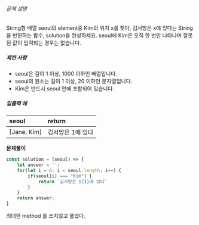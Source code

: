 ###### 문제 설명

String형 배열 seoul의 element중 Kim의 위치 x를 찾아, 김서방은 x에 있다는 String을 반환하는 함수, solution을 완성하세요. seoul에 Kim은 오직 한 번만 나타나며 잘못된 값이 입력되는 경우는 없습니다.

##### 제한 사항

- seoul은 길이 1 이상, 1000 이하인 배열입니다.
- seoul의 원소는 길이 1 이상, 20 이하인 문자열입니다.
- Kim은 반드시 seoul 안에 포함되어 있습니다.

##### 입출력 예

| seoul       | return            |
| :---------- | :---------------- |
| [Jane, Kim] | 김서방은 1에 있다 |





**문제풀이**

```javascript
const solution = (seoul) => {
    let answer = '';
    for(let i = 0; i < seoul.length; i++) {
        if(seoul[i] === "Kim") {
            return `김서방은 ${i}에 있다`
        }
    }
    return answer;
}
```

최대한 method 를 쓰지않고 풀었다.